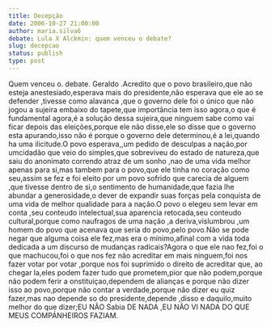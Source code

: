 ```yaml
---
title: Decepção
date: 2006-10-27 21:00:00
author: maria.silva6
debate: Lula X Alckmin: quem venceu o debate?
slug: decepcao
status: publish 
type: post
---
```


Quem venceu o. debate. Geraldo .Acredito que o povo brasileiro,que não esteja anestesiado,esperava mais do presidente,não esperava que ele ao se defender ,tivesse como alavanca ,que o governo dele foi o único que não jogou a sujeira embaixo do tapete,que importância tem isso agora,o que é fundamental agora,é a solução dessa sujeira,que ninguem sabe como vai ficar depois das eleições,porque ele não disse,ele so disse que o governo esta apurando,isso não é porque o governo dele determinou,é a lei,quando ha uma ilicitude.O povo esperava,,um pedido de desculpas a nação,por umcidadão que veio do simples,que sobreviveu do estado de natureza,que saiu do anonimato correndo atraz de um sonho ,nao de uma vida melhor apenas para si,mas tambem para o povo,que ele tinha no coração como seu,assim se fez e foi eleito por um povo sofrido que carecia de alguem ,que tivesse dentro de si,o sentimento de humanidade,que fazia lhe abundar a generosidade,o dever de expandir suas forças pela conquista de uma vida de melhor qualidade para a nação.O povo o elegeu sem levar em conta ,seu conteudo intelectual,sua aparencia retocada,seu conteudo cultural,porque como naufragos de uma nação ,a deriva,vislumbrou ,um homem do povo que acenava que seria do povo,pelo povo.Não se pode negar que alguma coisa ele fez,mas era o mínimo,afinal com a vida toda dedicada a um discurso de mudanças radicais?Agora o que ele nao fez,foi o que machucou,foi o que nos fez não acreditar em mais ninguem,foi nos fazer votar por votar ,porque nos foi suprimido o direito de acreditar que, ao chegar la,eles podem fazer tudo que prometem,pior que não podem,porque não podem ferir a onstituiçao,dependem de alianças e porque não dizer isso ao povo,porque não contar a verdade,porque não dizer eu quiz fazer,mas nao depende so do presidente,depende ,disso e daquilo,muito melhor do que dizer;EU NÃO Sabia DE NADA ,EU NÃO VI NADA DO QUE MEUS COMPÁNHEIROS FAZIAM.
